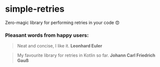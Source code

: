 simple-retries
===
Zero-magic library for performing retries in your code :heart_eyes:

### Pleasant words from happy users:
> Neat and concise, I like it. **Leonhard Euler**

> My favourite library for retries in Kotlin so far. **Johann Carl Friedrich Gauß**
